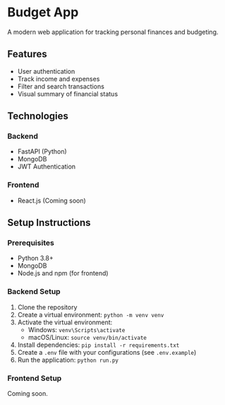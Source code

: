 # Budget App

A modern web application for tracking personal finances and budgeting.

## Features

- User authentication
- Track income and expenses
- Filter and search transactions
- Visual summary of financial status

## Technologies

### Backend
- FastAPI (Python)
- MongoDB
- JWT Authentication

### Frontend
- React.js (Coming soon)

## Setup Instructions

### Prerequisites
- Python 3.8+
- MongoDB
- Node.js and npm (for frontend)

### Backend Setup
1. Clone the repository
2. Create a virtual environment: `python -m venv venv`
3. Activate the virtual environment:
   - Windows: `venv\Scripts\activate`
   - macOS/Linux: `source venv/bin/activate`
4. Install dependencies: `pip install -r requirements.txt`
5. Create a `.env` file with your configurations (see `.env.example`)
6. Run the application: `python run.py`

### Frontend Setup
Coming soon.
